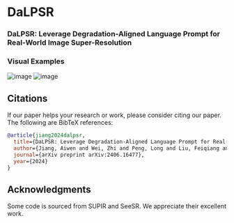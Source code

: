 # DaLPSR
### DaLPSR: Leverage Degradation-Aligned Language Prompt for Real-World Image Super-Resolution
### Visual Examples
![image](https://github.com/puppy210/DaLPSR/blob/main/figs/result_real.png)
![image](https://github.com/puppy210/DaLPSR/blob/main/figs/result_syn.png)

## Citations
If our paper helps your research or work, please consider citing our paper. The following are BibTeX references:
```bibtex
@article{jiang2024dalpsr,
  title={DaLPSR: Leverage Degradation-Aligned Language Prompt for Real-World Image Super-Resolution},
  author={Jiang, Aiwen and Wei, Zhi and Peng, Long and Liu, Feiqiang and Li, Wenbo and Wang, Mingwen},
  journal={arXiv preprint arXiv:2406.16477},
  year={2024}
}
```
## Acknowledgments
Some code is sourced from SUPIR and SeeSR. We appreciate their excellent work.
